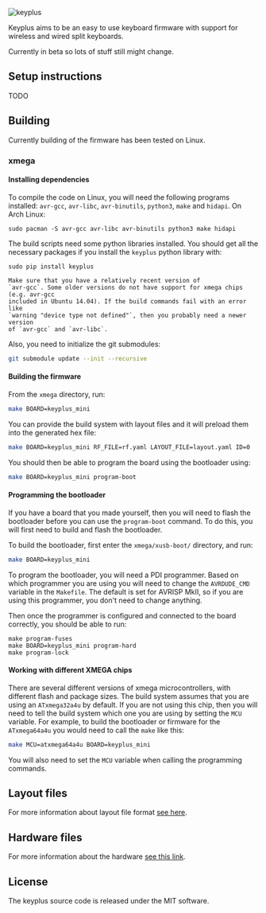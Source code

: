 ![keyplus](https://rawgit.com/ahtn/keyplus/master/resources/keyplus_logo.svg)

Keyplus aims to be an easy to use keyboard firmware with support for wireless
and wired split keyboards.

Currently in beta so lots of stuff still might change.

## Setup instructions

TODO

## Building

Currently building of the firmware has been tested on Linux.

### xmega

#### Installing dependencies

To compile the code on Linux, you will need the following programs installed:
`avr-gcc`, `avr-libc`, `avr-binutils`, `python3`, `make` and `hidapi`. On Arch
Linux:

```
sudo pacman -S avr-gcc avr-libc avr-binutils python3 make hidapi
```

The build scripts need some python libraries installed. You should get
all the necessary packages if you install the `keyplus` python library with:

```
sudo pip install keyplus

Make sure that you have a relatively recent version of
`avr-gcc`. Some older versions do not have support for xmega chips (e.g. avr-gcc
included in Ubuntu 14.04). If the build commands fail with an error like
`warning "device type not defined"`, then you probably need a newer version
of `avr-gcc` and `avr-libc`.

```

Also, you need to initialize the git submodules:

```bash
git submodule update --init --recursive
```

#### Building the firmware

From the `xmega` directory, run:

```bash
make BOARD=keyplus_mini
```

You can provide the build system with layout files and it will preload them
into the generated hex file:

```bash
make BOARD=keyplus_mini RF_FILE=rf.yaml LAYOUT_FILE=layout.yaml ID=0
```

You should then be able to program the board using the bootloader using:

```bash
make BOARD=keyplus_mini program-boot
```

#### Programming the bootloader

If you have a board that you made yourself, then you will need to flash the
bootloader before you can use the `program-boot` command. To do this, you will
first need to build and flash the bootloader.

To build the bootloader, first enter the `xmega/xusb-boot/` directory, and
run:

```bash
make BOARD=keyplus_mini
```

To program the bootloader, you will need a PDI programmer. Based on which
programmer you are using you will need to change the `AVRDUDE_CMD` variable
in the `Makefile`. The default is set for AVRISP MkII, so if you are using
this programmer, you don't need to change anything.

Then once the programmer is configured and connected to the board correctly,
you should be able to run:
```
make program-fuses
make BOARD=keyplus_mini program-hard
make program-lock
```

#### Working with different XMEGA chips

There are several different versions of xmega microcontrollers, with different
flash and package sizes. The build system assumes that you are using an
`ATxmega32a4u` by default. If you are not using this chip, then you will need
to tell the build system which one you are using by setting the `MCU` variable.
For example, to build the bootloader or firmware for the `ATxmega64a4u` you
would need to call the `make` like this:

```bash
make MCU=atxmega64a4u BOARD=keyplus_mini
```

You will also need to set the `MCU` variable when calling the programming commands.

## Layout files

For more information about layout file format [see here](https://github.com/ahtn/keyplus/tree/master/layouts/README.md).

## Hardware files

For more information about the hardware [see this link](https://github.com/ahtn/keyboard_pcb/tree/master/keyplus_mini).

## License

The keyplus source code is released under the MIT software.
